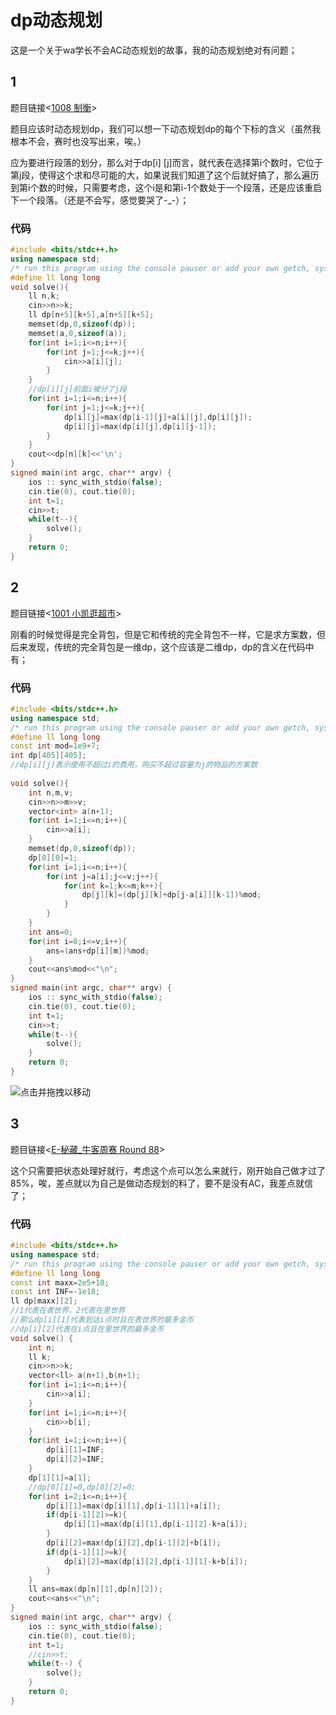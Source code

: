 # dp动态规划

这是一个关于wa学长不会AC动态规划的故事，我的动态规划绝对有问题；

## 1

题目链接<[1008 制衡](https://acm.hdu.edu.cn/contest/problem?cid=1153&pid=1008)>

题目应该时动态规划dp，我们可以想一下动态规划dp的每个下标的含义（虽然我根本不会，赛时也没写出来，唉。）

应为要进行段落的划分，那么对于dp[i] [j]而言，就代表在选择第i个数时，它位于第j段，使得这个求和尽可能的大，如果说我们知道了这个后就好搞了，那么遍历到第i个数的时候，只需要考虑，这个i是和第i-1个数处于一个段落，还是应该重启下一个段落。（还是不会写，感觉要哭了-_-）；

### 代码

```cpp
#include <bits/stdc++.h> 
using namespace std;
/* run this program using the console pauser or add your own getch, system("pause") or input loop */
#define ll long long
void solve(){
	ll n,k;
	cin>>n>>k;
	ll dp[n+5][k+5],a[n+5][k+5];
	memset(dp,0,sizeof(dp));
	memset(a,0,sizeof(a));
	for(int i=1;i<=n;i++){
		for(int j=1;j<=k;j++){
			cin>>a[i][j];
		}
	}
	//dp[i][j]前面i被分了j段
	for(int i=1;i<=n;i++){
		for(int j=1;j<=k;j++){
			dp[i][j]=max(dp[i-1][j]+a[i][j],dp[i][j]);
			dp[i][j]=max(dp[i][j],dp[i][j-1]);
		}
	}
	cout<<dp[n][k]<<'\n';
}
signed main(int argc, char** argv) {
	ios :: sync_with_stdio(false);
	cin.tie(0), cout.tie(0);
	int t=1;
	cin>>t;
	while(t--){
		solve();
	}
	return 0;
}
```



## 2

题目链接<[1001 小凯逛超市](https://acm.hdu.edu.cn/contest/problem?cid=1154&pid=1001)>

刚看的时候觉得是完全背包，但是它和传统的完全背包不一样，它是求方案数，但后来发现，传统的完全背包是一维dp，这个应该是二维dp，dp的含义在代码中有；

### 代码

```cpp
#include <bits/stdc++.h> 
using namespace std;
/* run this program using the console pauser or add your own getch, system("pause") or input loop */
#define ll long long
const int mod=1e9+7;
int dp[405][405];
//dp[i][j]表示使用不超过i的费用，购买不超过容量为j的物品的方案数
 
void solve(){
	int n,m,v;
	cin>>n>>m>>v;
	vector<int> a(n+1);
	for(int i=1;i<=n;i++){
		cin>>a[i];
	}
	memset(dp,0,sizeof(dp));
	dp[0][0]=1;
	for(int i=1;i<=n;i++){
		for(int j=a[i];j<=v;j++){
			for(int k=1;k<=m;k++){
				dp[j][k]=(dp[j][k]+dp[j-a[i]][k-1])%mod;
			}
		}
	}
	int ans=0;
	for(int i=0;i<=v;i++){
		ans=(ans+dp[i][m])%mod;
	}
	cout<<ans%mod<<"\n";
}
signed main(int argc, char** argv) {
	ios :: sync_with_stdio(false);
	cin.tie(0), cout.tie(0);
	int t=1;
	cin>>t;
	while(t--){
		solve();
	}
	return 0;
}
```

![点击并拖拽以移动]()

## 3

题目链接<[E-秘藏_牛客周赛 Round 88](https://ac.nowcoder.com/acm/contest/106318/E)>

这个只需要把状态处理好就行，考虑这个点可以怎么来就行，刚开始自己做才过了85%，唉，差点就以为自己是做动态规划的料了，要不是没有AC，我差点就信了；

### 代码

```cpp
#include <bits/stdc++.h>
using namespace std;
/* run this program using the console pauser or add your own getch, system("pause") or input loop */
#define ll long long
const int maxx=2e5+10;
const int INF=-1e18;
ll dp[maxx][2];
//1代表在表世界，2代表在里世界
//那么dp[i][1]代表到达i点时且在表世界的最多金币
//dp[i][2]代表在i点且在里世界的最多金币 
void solve() {
	int n;
	ll k;
	cin>>n>>k;
	vector<ll> a(n+1),b(n+1);
	for(int i=1;i<=n;i++){
		cin>>a[i];
	} 
	for(int i=1;i<=n;i++){
		cin>>b[i];
	}
	for(int i=1;i<=n;i++){
		dp[i][1]=INF;
		dp[i][2]=INF;
	}
	dp[1][1]=a[1];
	//dp[0][1]=0,dp[0][2]=0;
	for(int i=2;i<=n;i++){
		dp[i][1]=max(dp[i][1],dp[i-1][1]+a[i]);
		if(dp[i-1][2]>=k){
			dp[i][1]=max(dp[i][1],dp[i-1][2]-k+a[i]);
		}
		dp[i][2]=max(dp[i][2],dp[i-1][2]+b[i]);
		if(dp[i-1][1]>=k){
			dp[i][2]=max(dp[i][2],dp[i-1][1]-k+b[i]);
		}
	}
	ll ans=max(dp[n][1],dp[n][2]);
	cout<<ans<<"\n";
}
signed main(int argc, char** argv) {
	ios :: sync_with_stdio(false);
	cin.tie(0), cout.tie(0);
	int t=1;
	//cin>>t;
	while(t--) {
		solve();
	}
	return 0;
}
```

![点击并拖拽以移动](data:image/gif;base64,R0lGODlhAQABAPABAP///wAAACH5BAEKAAAALAAAAAABAAEAAAICRAEAOw==)
